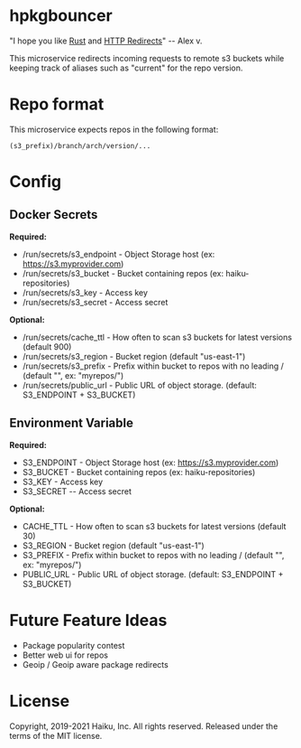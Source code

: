 # hpkgbouncer

"I hope you like [Rust](http://rust-lang.org) and [HTTP Redirects](https://en.wikipedia.org/wiki/URL_redirection#HTTP_status_codes_3xx)" -- Alex v.

This microservice redirects incoming requests to remote s3 buckets while keeping track of aliases
such as "current" for the repo version.

# Repo format

This microservice expects repos in the following format:

```(s3_prefix)/branch/arch/version/...```

# Config

## Docker Secrets

**Required:**
  * /run/secrets/s3_endpoint - Object Storage host (ex: https://s3.myprovider.com)
  * /run/secrets/s3_bucket - Bucket containing repos (ex: haiku-repositories)
  * /run/secrets/s3_key - Access key
  * /run/secrets/s3_secret - Access secret

**Optional:**
  * /run/secrets/cache_ttl - How often to scan s3 buckets for latest versions (default 900)
  * /run/secrets/s3_region - Bucket region (default "us-east-1")
  * /run/secrets/s3_prefix - Prefix within bucket to repos with no leading / (default "", ex: "myrepos/")
  * /run/secrets/public_url - Public URL of object storage. (default: S3_ENDPOINT + S3_BUCKET)

## Environment Variable

**Required:**
  * S3_ENDPOINT - Object Storage host (ex: https://s3.myprovider.com)
  * S3_BUCKET - Bucket containing repos (ex: haiku-repositories)
  * S3_KEY - Access key
  * S3_SECRET -- Access secret

**Optional:**
  * CACHE_TTL - How often to scan s3 buckets for latest versions (default 30)
  * S3_REGION - Bucket region (default "us-east-1")
  * S3_PREFIX - Prefix within bucket to repos with no leading / (default "", ex: "myrepos/")
  * PUBLIC_URL - Public URL of object storage. (default: S3_ENDPOINT + S3_BUCKET)

# Future Feature Ideas

  * Package popularity contest
  * Better web ui for repos
  * Geoip / Geoip aware package redirects

# License

Copyright, 2019-2021 Haiku, Inc. All rights reserved.
Released under the terms of the MIT license.
